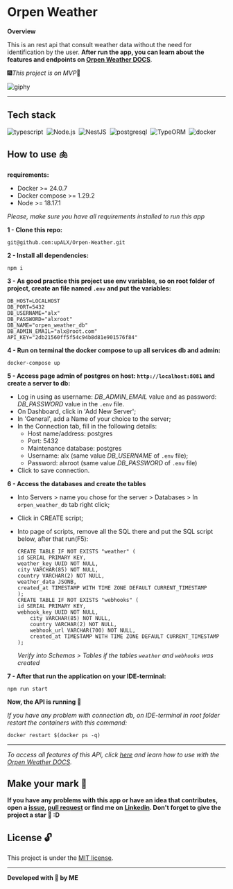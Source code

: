 # Orpen Weather

**Overview**

This is an rest api that consult weather data without the need for identification by the user. **After run the app, you can learn about the features and endpoints on [Orpen Weather DOCS](https://upalx.notion.site/OrpenWeather-Docs-9cf62cf2bae7455f97cb5343090c0138)**.

🎆*This project is on MVP*🎇

![giphy](https://github.com/upALX/All-Assets/blob/main/gif-tompero-go.webp)

---

## Tech stack
![typescript](https://img.shields.io/badge/-typescript-05122A?style=flat&logo=typescript)&nbsp;
![Node.js](https://img.shields.io/badge/-Node.js-05122A?style=flat&logo=Node.js)&nbsp;
![NestJS](https://img.shields.io/badge/-NestJS-05122A?style=flat&logo=NestJS)&nbsp;
![postgresql](https://img.shields.io/badge/-postgresql-05122A?style=flat&logo=postgresql)&nbsp;
![TypeORM](https://img.shields.io/badge/-TypeORM-05122A?style=flat&logo=typeform)&nbsp;
![docker](https://img.shields.io/badge/-Docker-05122A?style=flat&logo=docker)&nbsp;

## How to use 🫁

**requirements:**
  - Docker >= 24.0.7
  - Docker compose >= 1.29.2
  - Node >= 18.17.1

*Please, make sure you have all requirements installed to run this app*

**1 - Clone this repo:**
```
git@github.com:upALX/Orpen-Weather.git
```

**2 - Install all dependencies:**
```
npm i
```

**3 - As good practice this project use env variables, so on root folder of project, create an file named ```.env``` and put the variables:**

```
DB_HOST=LOCALHOST
DB_PORT=5432
DB_USERNAME="alx"
DB_PASSWORD="alxroot"
DB_NAME="orpen_weather_db"
DB_ADMIN_EMAIL="alx@root.com"
API_KEY="2db21560ff5f54c94b8d81e901576f84"
```

**4 - Run on terminal the docker compose to up all services db and admin:** 
```
docker-compose up
```

**5 - Access page admin of postgres on host: ```http://localhost:8081``` and create a server to db:**
- Log in using as username: *DB_ADMIN_EMAIL* value and as password: *DB_PASSWORD* value in the ```.env``` file.
- On Dashboard, click in 'Add New Server';
- In 'General', add a Name of your choice to the server;
- In the Connection tab, fill in the following details:
    - Host name/address: postgres
    - Port: 5432
    - Maintenance database: postgres
    - Username: alx (same value *DB_USERNAME* of ```.env``` file);
    - Password: alxroot (same value *DB_PASSWORD* of ```.env``` file)
- Click to save connection.

**6 - Access the databases and create the tables**
- Into Servers > name you chose for the server > Databases > In ```orpen_weather_db``` tab right click;
- Click in CREATE script;
- Into page of scripts, remove all the SQL there and put the SQL script below, after that run(F5):
    ```
    CREATE TABLE IF NOT EXISTS "weather" (
	id SERIAL PRIMARY KEY,
	weather_key UUID NOT NULL,
	city VARCHAR(85) NOT NULL,
	country VARCHAR(2) NOT NULL,
	weather_data JSONB,
	created_at TIMESTAMP WITH TIME ZONE DEFAULT CURRENT_TIMESTAMP
    );
    CREATE TABLE IF NOT EXISTS "webhooks" (
	id SERIAL PRIMARY KEY,
	webhook_key UUID NOT NULL,
    	city VARCHAR(85) NOT NULL,
    	country VARCHAR(2) NOT NULL,
    	webhook_url VARCHAR(700) NOT NULL,
    	created_at TIMESTAMP WITH TIME ZONE DEFAULT CURRENT_TIMESTAMP
    );
    
    ```

    *Verify into Schemas > Tables if the tables ```weather``` and ```webhooks``` was created*

**7 - After that run the application on your IDE-terminal:**
```
npm run start
```
**Now, the API is running 🚀**

*If you have any problem with connection db, on IDE-terminal in root folder restart the containers with this command:*
```
docker restart $(docker ps -q)
```
---
*To access all features of this API, click [here](https://upalx.notion.site/OrpenWeather-Docs-9cf62cf2bae7455f97cb5343090c0138?pvs=4) and learn how to use with the [Orpen Weather DOCS](https://upalx.notion.site/OrpenWeather-Docs-9cf62cf2bae7455f97cb5343090c0138?pvs=4).*

## Make your mark :triangular_flag_on_post:   

**If you have any problems with this app or have an idea that contributes, open a [issue](https://github.com/upALX/Orpen-Weather/issues), [pull request](https://github.com/upALX/Orpen-Weather/pulls) or find me on [Linkedin](https://www.linkedin.com/in/alxinc/). Don't forget to give the project a star 🌟 :D**

## License :unlock:

This project is under the [MIT license](https://github.com/upALX/Orpen-Weather/blob/main/LICENSE).

---

**Developed with 💜 by ME**
